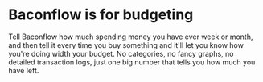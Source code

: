 # Baconflow is for budgeting

Tell Baconflow how much spending money you have ever week or month, and then tell it every time you buy something and it'll let you know how you're doing width your budget. No categories, no fancy graphs, no detailed transaction logs, just one big number that tells you how much you have left. 
